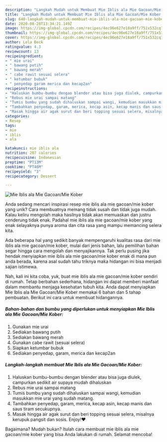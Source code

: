 ```yaml
---
description: "Langkah Mudah untuk Membuat Mie Iblis ala Mie Gacoan/Mie Kober, Bisa Manjain Lidah"
title: "Langkah Mudah untuk Membuat Mie Iblis ala Mie Gacoan/Mie Kober, Bisa Manjain Lidah"
slug: 640-langkah-mudah-untuk-membuat-mie-iblis-ala-mie-gacoan-mie-kober-bisa-manjain-lidah
date: 2020-08-28T13:34:21.149Z
image: https://img-global.cpcdn.com/recipes/4ec96e627e18a9ff/751x532cq70/mie-iblis-ala-mie-gacoanmie-kober-foto-resep-utama.jpg
thumbnail: https://img-global.cpcdn.com/recipes/4ec96e627e18a9ff/751x532cq70/mie-iblis-ala-mie-gacoanmie-kober-foto-resep-utama.jpg
cover: https://img-global.cpcdn.com/recipes/4ec96e627e18a9ff/751x532cq70/mie-iblis-ala-mie-gacoanmie-kober-foto-resep-utama.jpg
author: Lela Beck
ratingvalue: 4.3
reviewcount: 13
recipeingredient:
- " mie urai"
- " bawang putih"
- " bawang merah"
- " cabe rawit sesuai selera"
- " ketumbar bubuk"
- " penyedap garam merica dan kecap2an"
recipeinstructions:
- "Haluskan bumbu-bumbu dengan blender atau bisa juga diulek, campurkan sedikit air supaya mudah dihaluskan"
- "Rebus mie urai sampai matang"
- "Tumis bumbu yang sudah dihaluskan sampai wangi, kemudian masukkan mie urai yang sudah matang."
- "Tambahkan penyedap, garam, merica, kecap asin, kecap manis dan saus tiram secukupnya."
- "Masak hingga air agak surut dan beri topping sesuai selera, misalnya kerupuk pangsit dan sosis. Enjoy!❤️"
categories:
- Resep
tags:
- mie
- iblis
- ala

katakunci: mie iblis ala 
nutrition: 207 calories
recipecuisine: Indonesian
preptime: "PT13M"
cooktime: "PT46M"
recipeyield: "3"
recipecategory: Dessert

---
```



![Mie Iblis ala Mie Gacoan/Mie Kober](https://img-global.cpcdn.com/recipes/4ec96e627e18a9ff/751x532cq70/mie-iblis-ala-mie-gacoanmie-kober-foto-resep-utama.jpg)

Anda sedang mencari inspirasi resep mie iblis ala mie gacoan/mie kober yang unik? Cara membuatnya memang tidak susah dan tidak juga mudah. Kalau keliru mengolah maka hasilnya tidak akan memuaskan dan justru cenderung tidak enak. Padahal mie iblis ala mie gacoan/mie kober yang enak selayaknya punya aroma dan cita rasa yang mampu memancing selera kita.



Ada beberapa hal yang sedikit banyak mempengaruhi kualitas rasa dari mie iblis ala mie gacoan/mie kober, mulai dari jenis bahan, lalu pemilihan bahan segar hingga cara mengolah dan menyajikannya. Tak perlu pusing jika hendak menyiapkan mie iblis ala mie gacoan/mie kober enak di mana pun anda berada, karena asal sudah tahu triknya maka hidangan ini bisa menjadi sajian istimewa.


Nah, kali ini kita coba, yuk, buat mie iblis ala mie gacoan/mie kober sendiri di rumah. Tetap berbahan sederhana, hidangan ini dapat memberi manfaat dalam membantu menjaga kesehatan tubuh kita. Anda dapat menyiapkan Mie Iblis ala Mie Gacoan/Mie Kober memakai 6 bahan dan 5 tahap pembuatan. Berikut ini cara untuk membuat hidangannya.

<!--inarticleads1-->

##### Bahan-bahan dan bumbu yang diperlukan untuk menyiapkan Mie Iblis ala Mie Gacoan/Mie Kober:

1. Gunakan  mie urai
1. Sediakan  bawang putih
1. Sediakan  bawang merah
1. Gunakan  cabe rawit (sesuai selera)
1. Siapkan  ketumbar bubuk
1. Sediakan  penyedap, garam, merica dan kecap2an




<!--inarticleads2-->

##### Langkah-langkah membuat Mie Iblis ala Mie Gacoan/Mie Kober:

1. Haluskan bumbu-bumbu dengan blender atau bisa juga diulek, campurkan sedikit air supaya mudah dihaluskan
1. Rebus mie urai sampai matang
1. Tumis bumbu yang sudah dihaluskan sampai wangi, kemudian masukkan mie urai yang sudah matang.
1. Tambahkan penyedap, garam, merica, kecap asin, kecap manis dan saus tiram secukupnya.
1. Masak hingga air agak surut dan beri topping sesuai selera, misalnya kerupuk pangsit dan sosis. Enjoy!❤️




Bagaimana? Mudah bukan? Itulah cara membuat mie iblis ala mie gacoan/mie kober yang bisa Anda lakukan di rumah. Selamat mencoba!
